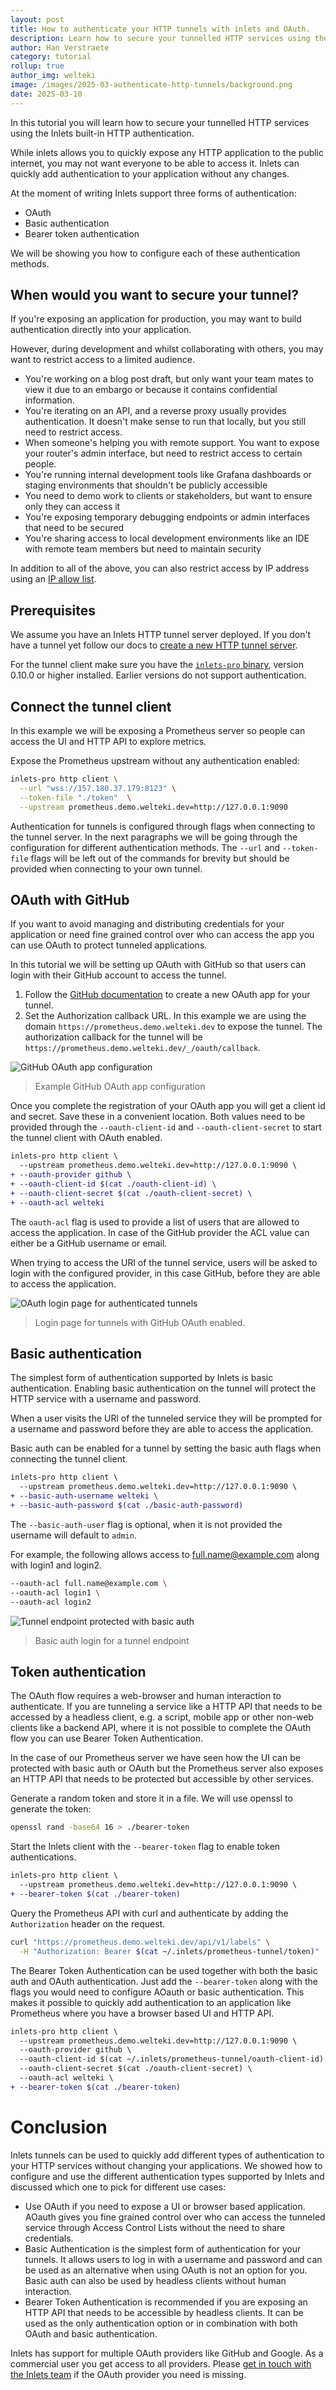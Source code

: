 ```yaml
---
layout: post
title: How to authenticate your HTTP tunnels with inlets and OAuth.
description: Learn how to secure your tunnelled HTTP services using the Inlets built-in HTTP authentication.
author: Han Verstraete
category: tutorial
rollup: true
author_img: welteki
image: /images/2025-03-authenticate-http-tunnels/background.png
date: 2025-03-10
---
```


In this tutorial you will learn how to secure your tunnelled HTTP services using the Inlets built-in HTTP authentication.

While inlets allows you to quickly expose any HTTP application to the public internet, you may not want everyone to be able to access it. Inlets can quickly add authentication to your application without any changes.

At the moment of writing Inlets support three forms of authentication:

- OAuth
- Basic authentication
- Bearer token authentication

We will be showing you how to configure each of these authentication methods.

## When would you want to secure your tunnel?

If you're exposing an application for production, you may want to build authentication directly into your application.

However, during development and whilst collaborating with others, you may want to restrict access to a limited audience.

* You're working on a blog post draft, but only want your team mates to view it due to an embargo or because it contains confidential information.
* You're iterating on an API, and a reverse proxy usually provides authentication. It doesn't make sense to run that locally, but you still need to restrict access.
* When someone's helping you with remote support. You want to expose your router's admin interface, but need to restrict access to certain people.
* You're running internal development tools like Grafana dashboards or staging environments that shouldn't be publicly accessible
* You need to demo work to clients or stakeholders, but want to ensure only they can access it
* You're exposing temporary debugging endpoints or admin interfaces that need to be secured
* You're sharing access to local development environments like an IDE with remote team members but need to maintain security

In addition to all of the above, you can also restrict access by IP address using an [IP allow list](https://docs.inlets.dev/tutorial/ip-filtering/).

## Prerequisites

We assume you have an Inlets HTTP tunnel server deployed. If you don't have a tunnel yet follow our docs to [create a new HTTP tunnel server](https://docs.inlets.dev/tutorial/automated-http-server/).

For the tunnel client make sure you have the [`inlets-pro` binary](https://github.com/inlets/inlets-pro/releases), version 0.10.0 or higher installed. Earlier versions do not support authentication.


## Connect the tunnel client

In this example we will be exposing a Prometheus server so people can access the UI and HTTP API to explore metrics. 

Expose the Prometheus upstream without any authentication enabled:

```sh
inlets-pro http client \
  --url "wss://157.180.37.179:8123" \
  --token-file "./token"  \
  --upstream prometheus.demo.welteki.dev=http://127.0.0.1:9090
```

Authentication for tunnels is configured through flags when connecting to the tunnel server. In the next paragraphs we will be going through the configuration for different authentication methods. The `--url` and `--token-file` flags will be left out of the commands for brevity but should be provided when connecting to your own tunnel.

## OAuth with GitHub

If you want to avoid managing and distributing credentials for your application or need fine grained control over who can access the app you can use OAuth to protect tunneled applications.

In this tutorial we will be setting up OAuth with GitHub so that users can login with their GitHub account to access the tunnel.

1. Follow the [GitHub documentation](https://docs.github.com/en/apps/oauth-apps/building-oauth-apps/creating-an-oauth-app) to create a new OAuth app for your tunnel.
2. Set the Authorization callback URL. In this example we are using the domain `https://prometheus.demo.welteki.dev` to expose the tunnel. The authorization callback for the tunnel will be `https://prometheus.demo.welteki.dev/_/oauth/callback`.

![GitHub OAuth app configuration](/images/2025-03-authenticate-http-tunnels/github-oauth-app.png)
> Example GitHub OAuth app configuration

Once you complete the registration of your OAuth app you will get a client id and secret. Save these in a convenient location. Both values need to be provided through the `--oauth-client-id` and `--oauth-client-secret` to start the tunnel client with OAuth enabled.

```diff
inlets-pro http client \
  --upstream prometheus.demo.welteki.dev=http://127.0.0.1:9090 \
+ --oauth-provider github \
+ --oauth-client-id $(cat ./oauth-client-id) \
+ --oauth-client-secret $(cat ./oauth-client-secret) \
+ --oauth-acl welteki
```

The `oauth-acl` flag is used to provide a list of users that are allowed to access the application. In case of the GitHub provider the ACL value can either be a GitHub username or email.

When trying to access the URl of the tunnel service, users will be asked to login with the configured provider, in this case GitHub, before they are able to access the application.

![OAuth login page for authenticated tunnels](/images/2025-03-authenticate-http-tunnels/github-oauth-login.png)
> Login page for tunnels with GitHub OAuth enabled.

## Basic authentication

The simplest form of authentication supported by Inlets is basic authentication. Enabling basic authentication on the tunnel will protect the HTTP service with a username and password.

When a user visits the URl of the tunneled service they will be prompted for a username and password before they are able to access the application.

Basic auth can be enabled for a tunnel by setting the basic auth flags when connecting the tunnel client.

```diff
inlets-pro http client \
  --upstream prometheus.demo.welteki.dev=http://127.0.0.1:9090 \
+ --basic-auth-username welteki \
+ --basic-auth-password $(cat ./basic-auth-password)
```

The `--basic-auth-user` flag is optional, when it is not provided the username will default to `admin`.

For example, the following allows access to full.name@example.com along with login1 and login2.

```sh
--oauth-acl full.name@example.com \
--oauth-acl login1 \
--oauth-acl login2
```

![Tunnel endpoint protected with basic auth](/images/2025-03-authenticate-http-tunnels/basic-auth.png)
> Basic auth login for a tunnel endpoint

## Token authentication

The OAuth flow requires a web-browser and human interaction to authenticate. If you are tunneling a service like a HTTP API that needs to be accessed by a headless client, e.g. a script, mobile app or other non-web clients like a backend API, where it is not possible to complete the OAuth flow you can use Bearer Token Authentication.

In the case of our Prometheus server we have seen how the UI can be protected with basic auth or OAuth but the Prometheus server also exposes an HTTP API that needs to be protected but accessible by other services.

Generate a random token and store it in a file. We will use openssl to generate the token:

```sh
openssl rand -base64 16 > ./bearer-token
```

Start the Inlets client with the `--bearer-token` flag to enable token authentications.

```diff
inlets-pro http client \
  --upstream prometheus.demo.welteki.dev=http://127.0.0.1:9090 \
+ --bearer-token $(cat ./bearer-token)
```

Query the Prometheus API with curl and authenticate by adding the `Authorization` header on the request. 

```sh
curl "https://prometheus.demo.welteki.dev/api/v1/labels" \
  -H "Authorization: Bearer $(cat ~/.inlets/prometheus-tunnel/token)"
```

The Bearer Token Authentication can be used together with both the basic auth and OAuth authentication. Just add the `--bearer-token` along with the flags you would need to configure AOauth or basic authentication. This makes it possible to quickly add authentication to an application like Prometheus where you have a browser based UI and HTTP API.

```diff
inlets-pro http client \
  --upstream prometheus.demo.welteki.dev=http://127.0.0.1:9090 \
  --oauth-provider github \
  --oauth-client-id $(cat ~/.inlets/prometheus-tunnel/oauth-client-id) \
  --oauth-client-secret $(cat ./oauth-client-secret) \
  --oauth-acl welteki \
+ --bearer-token $(cat ./bearer-token)
```

# Conclusion

Inlets tunnels can be used to quickly add different types of authentication to your HTTP services without changing your applications. We showed how to configure and use the different authentication types supported by Inlets and discussed which one to pick for different use cases:

- Use OAuth if you need to expose a UI or browser based application. AOauth gives you fine grained control over who can access the tunneled service through Access Control Lists without the need to share credentials.
- Basic Authentication is the simplest form of authentication for your tunnels. It allows users to log in with a username and password and can be used as an alternative when using OAuth is not an option for you. Basic auth can also be used by headless clients without human interaction.
- Bearer Token Authentication is recommended if you are exposing an HTTP API that needs to be accessible by headless clients. It can be used as the only authentication option or in combination with both OAuth and basic authentication.

Inlets has support for multiple OAuth providers like GitHub and Google. As a commercial user you get access to all providers. Please [get in touch with the Inlets team](https://inlets.dev/contact) if the OAuth provider you need is missing.
